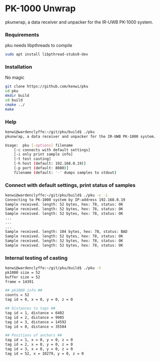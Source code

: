 # PK-1000 Unwrap
pkunwrap, a data receiver and unpacker for the IR-UWB PK-1000 system.

### Requirements 
pku needs libpthreads to compile
```bash
sudo apt install libpthread-stubs0-dev
```

### Installation
No magic
```bash
git clone https://github.com/kenwi/pku
cd pku
mkdir build
cd build
cmake ../
make
```

### Help
```bash
kenwi@wardenclyffe:~/git/pku/build$ ./pku
pkunwrap, a data receiver and unpacker for the IR-UWB PK-1000 system.

Usage:	pku [-options] filename
	[-c connects with default settings]
	[-i only print sample info]
	[-t test casting]
	[-h host (default: 192.168.0.19)]
	[-p port (default: 8080)]
	filename (default: '-' dumps samples to stdout)
```

### Connect with default settings, print status of samples
```bash
kenwi@wardenclyffe:~/git/pku/build$ ./pku -c -i
Connecting to PK-1000 system by IP-address 192.168.0.19
Sample received. length: 52 bytes, hex: 78, status: OK
Sample received. length: 52 bytes, hex: 78, status: OK
Sample received. length: 52 bytes, hex: 78, status: OK
...
...
...
Sample received. length: 104 bytes, hex: 78, status: BAD
Sample received. length: 52 bytes, hex: 78, status: OK
Sample received. length: 52 bytes, hex: 78, status: OK
Sample received. length: 52 bytes, hex: 78, status: OK
```

### Internal testing of casting
```bash
kenwi@wardenclyffe:~/git/pku/build$ ./pku -t
pk1000 size = 52
buffer size = 52
frame = 14391

## pk1000 info ##
counts = 52
tag id = 0, x = 0, y = 0, z = 0

## Distances to tags ##
tag id = 1, distance = 6402
tag id = 2, distance = 9985
tag id = 3, distance = 14592
tag id = 0, distance = 35584

## Positions of anchors ##
tag id = 1, x = 0, y = 0, z = 0
tag id = 2, x = 0, y = 0, z = 0
tag id = 3, x = 0, y = 0, z = 0
tag id = 52, x = 10279, y = 0, z = 0
```
